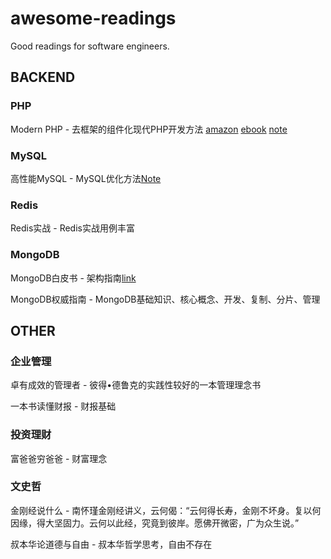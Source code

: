 # awesome-readings
Good readings for software engineers.

## BACKEND

### PHP

Modern PHP - 去框架的组件化现代PHP开发方法
[amazon](https://www.amazon.cn/Modern-PHP-%E4%B9%94%E5%B8%8C%C2%B7%E6%B4%9B%E5%85%8B%E5%93%88%E7%89%B9/dp/B016MGW5G2/ref=sr_1_2?ie=UTF8&qid=1482123204&sr=8-2&keywords=php)
[ebook]()
[note]()


### MySQL


高性能MySQL - MySQL优化方法[Note](https://github.com/looking4soul/hpm)


### Redis

Redis实战 - Redis实战用例丰富

### MongoDB


MongoDB白皮书 - 架构指南[link](https://www.mongodb.com/collateral/mongodb-architecture-guide)

MongoDB权威指南 - MongoDB基础知识、核心概念、开发、复制、分片、管理

## OTHER

### 企业管理

卓有成效的管理者 - 彼得•德鲁克的实践性较好的一本管理理念书

一本书读懂财报 - 财报基础

### 投资理财

富爸爸穷爸爸 - 财富理念

### 文史哲

金刚经说什么 - 南怀瑾金刚经讲义，云何偈：“云何得长寿，金刚不坏身。复以何因缘，得大坚固力。云何以此经，究竟到彼岸。愿佛开微密，广为众生说。”

叔本华论道德与自由 - 叔本华哲学思考，自由不存在
